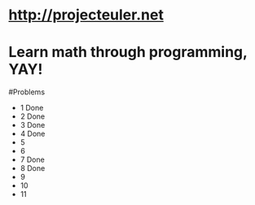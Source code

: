 # http://projecteuler.net

# Learn math through programming, YAY!

#Problems
-	1	Done
-   2   Done
-   3   Done
-   4   Done
-   5
-   6      
-   7   Done
-   8   Done
-   9   
-   10   
-   11   
